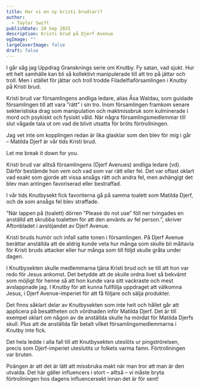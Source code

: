 ```yaml
---
title: Har vi en ny kristi brud(ar)?
author:
  - Taylor Swift
publishDate: 20 Sep 2025
description: Kristi brud på Djerf Avenue
ogImage: ""
largeCoverImage: false
draft: false
---
```

I går såg jag Uppdrag Gransknings serie om Knutby. Fy satan, vad sjukt. Hur ett helt samhälle kan bli så kollektivt manipulerade till att tro på jättar och troll. Men i stället för jättar och troll trodde Filadelfiaförsamlingen i Knutby på Kristi brud. 

Kristi brud var församlingens andliga ledare, alias Åsa Waldau, som guidade församlingen till att vara ”rätt” i sin tro. Inom församlingen framkom senare sekteristiska drag som manipulation och maktmissbruk som kulminerade i mord och psykiskt och fysiskt våld. När några församlingsmedlemmar till slut vågade tala ut om vad de blivit utsatta för bröts förtrollningen. 

Jag vet inte om kopplingen redan är lika glasklar som den blev för mig i går – Matilda Djerf är vår tids Kristi brud. 

Let me break it down for you. 

Kristi brud var alltså församlingens (Djerf Avenues) andliga ledare (vd). Därför bestämde hon vem och vad som var rätt eller fel. Det var oftast oklart vad exakt som gjorde att vissa ansågs rätt och andra fel, men avhängigt det blev man antingen favoriserad eller bestraffad. 

I vår tids Knutbysekt fick favoriterna gå på samma toalett som Matilda Djerf, och de som ansågs fel blev straffade. 

”När lappen på (toalett) dörren ”Please do not use” föll ner tvingades en anställd att skrubba toaletten för att den använts av fel person.”, skriver Aftonbladet i avslöjandet av Djerf Avenue. 

Kristi bruds humör och infall satte tonen i församlingen. På Djerf Avenue berättar anställda att de aldrig kunde veta hur många som skulle bli måltavla för Kristi bruds attacker eller hur många som till följd skulle gråta under dagen. 

I Knutbysekten skulle medlemmarna tjäna Kristi brud och se till att hon var redo för Jesus ankomst. Det betydde att de skulle ordna livet så bekvämt som möjligt för henne så att hon kunde vara sitt vackraste och mest avslappnade jag. I Knutby för att kunna fullfölja uppdraget att välkomna Jesus, i Djerf Avenue-imperiet för att få följare och sälja produkter.

Det finns såklart delar av Knutbysekten som inte helt och hållet går att applicera på besattheten och vördnaden inför Matilda Djerf. Det är till exempel oklart om någon av de anställda skulle ha mördat för Matilda Djerfs skull. Plus att de anställda får betalt vilket församlingsmedlemmarna i Knutby inte fick. 

Det hela ledde i alla fall till att Knutbysekten uteslöts ur pingströrelsen, precis som Djerf-imperiet uteslutits ur folkets varma famn. Förtrollningen var bruten. 

Poängen är att det är lätt att missbruka makt när man tror att man är den utvalda. Det här gäller influencers i stort – alltså – vi måste bryta förtrollningen hos dagens influencersekt innan det är för sent!
